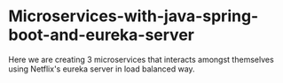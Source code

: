 # Microservices-with-java-spring-boot-and-eureka-server
Here we are creating 3 microservices that interacts amongst themselves using Netflix's eureka server in load balanced way.
